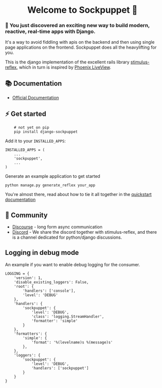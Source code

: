 <p align="center">
  <h1 align="center">Welcome to Sockpuppet 👋</h1>
</p>


### 🎉 **You just discovered an exciting new way to build modern, reactive, real-time apps with Django.**

It's a way to avoid fiddling with apis on the backend and then using single page applications on the frontend. Sockpuppet does all the heavylifting for you.

This is the django implementation of the excellent rails library [stimulus-reflex][1], which in turn is inspired by [Phoenix LiveView][2].


## 📚 Documentation

- [Official Documentation](https://docs.stimulusreflex.com)

## ⚡️ Get started

```
    # not yet on pip
    pip install django-sockpuppet
```

Add it to your `INSTALLED_APPS`:

```
INSTALLED_APPS = (
    ...
    'sockpuppet',
    ...
)
```

Generate an example application to get started

```
python manage.py generate_reflex your_app
```

You're almost there, read about how to tie it all together in the [quickstart documentation][3]

## 💙 Community

- [Discourse](https://stimulus-reflex.discourse.group) - long form async communication
- [Discord](https://discord.gg/XveN625) - We share the discord together with stimulus-reflex, and there is a channel dedicated for python/django discussions.



## Logging in debug mode

An example if you want to enable debug logging for the consumer.

```
LOGGING = {
    'version': 1,
    'disable_existing_loggers': False,
    'root': {
        'handlers': ['console'],
        'level': 'DEBUG'
    },
    'handlers': {
        'sockpuppet': {
            'level': 'DEBUG',
            'class': 'logging.StreamHandler',
            'formatter': 'simple'
        }
    },
    'formatters': {
        'simple': {
            'format': '%(levelname)s %(message)s'
        },
    },
    'loggers': {
        'sockpuppet': {
            'level': 'DEBUG',
            'handlers': ['sockpuppet']
        }
    }
}
```

[1]: https://github.com/hopsoft/stimulus_reflex
[2]: https://youtu.be/Z2DU0qLfPIY?t=670
[3]: #
